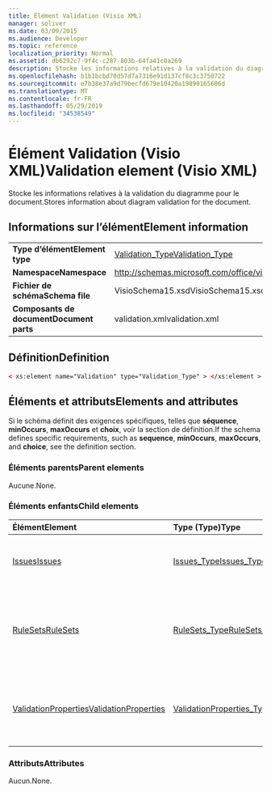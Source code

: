 ```yaml
---
title: Élément Validation (Visio XML)
manager: soliver
ms.date: 03/09/2015
ms.audience: Developer
ms.topic: reference
localization_priority: Normal
ms.assetid: db6292c7-9f4c-c287-803b-64fa41c0a269
description: Stocke les informations relatives à la validation du diagramme pour le document.
ms.openlocfilehash: b1b1bcbd70d57d7a7316e91d137cf8c3c3750722
ms.sourcegitcommit: e7b38e37a9d79becfd679e10420a19890165606d
ms.translationtype: MT
ms.contentlocale: fr-FR
ms.lasthandoff: 05/29/2019
ms.locfileid: "34538549"
---
```

# <a name="validation-element-visio-xml"></a><span data-ttu-id="b2668-103">Élément Validation (Visio XML)</span><span class="sxs-lookup"><span data-stu-id="b2668-103">Validation element (Visio XML)</span></span>

<span data-ttu-id="b2668-104">Stocke les informations relatives à la validation du diagramme pour le document.</span><span class="sxs-lookup"><span data-stu-id="b2668-104">Stores information about diagram validation for the document.</span></span>
  
## <a name="element-information"></a><span data-ttu-id="b2668-105">Informations sur l’élément</span><span class="sxs-lookup"><span data-stu-id="b2668-105">Element information</span></span>

|||
|:-----|:-----|
|<span data-ttu-id="b2668-106">**Type d’élément**</span><span class="sxs-lookup"><span data-stu-id="b2668-106">**Element type**</span></span> <br/> |[<span data-ttu-id="b2668-107">Validation_Type</span><span class="sxs-lookup"><span data-stu-id="b2668-107">Validation_Type</span></span>](validation_type-complextypevisio-xml.md) <br/> |
|<span data-ttu-id="b2668-108">**Namespace**</span><span class="sxs-lookup"><span data-stu-id="b2668-108">**Namespace**</span></span> <br/> |http://schemas.microsoft.com/office/visio/2012/main  <br/> |
|<span data-ttu-id="b2668-109">**Fichier de schéma**</span><span class="sxs-lookup"><span data-stu-id="b2668-109">**Schema file**</span></span> <br/> |<span data-ttu-id="b2668-110">VisioSchema15.xsd</span><span class="sxs-lookup"><span data-stu-id="b2668-110">VisioSchema15.xsd</span></span>  <br/> |
|<span data-ttu-id="b2668-111">**Composants de document**</span><span class="sxs-lookup"><span data-stu-id="b2668-111">**Document parts**</span></span> <br/> |<span data-ttu-id="b2668-112">validation.xml</span><span class="sxs-lookup"><span data-stu-id="b2668-112">validation.xml</span></span>  <br/> |
   
## <a name="definition"></a><span data-ttu-id="b2668-113">Définition</span><span class="sxs-lookup"><span data-stu-id="b2668-113">Definition</span></span>

```XML
< xs:element name="Validation" type="Validation_Type" > </xs:element >
```

## <a name="elements-and-attributes"></a><span data-ttu-id="b2668-114">Éléments et attributs</span><span class="sxs-lookup"><span data-stu-id="b2668-114">Elements and attributes</span></span>

<span data-ttu-id="b2668-115">Si le schéma définit des exigences spécifiques, telles que **séquence**, **minOccurs**, **maxOccurs** et **choix**, voir la section de définition.</span><span class="sxs-lookup"><span data-stu-id="b2668-115">If the schema defines specific requirements, such as **sequence**, **minOccurs**, **maxOccurs**, and **choice**, see the definition section.</span></span> 
  
### <a name="parent-elements"></a><span data-ttu-id="b2668-116">Éléments parents</span><span class="sxs-lookup"><span data-stu-id="b2668-116">Parent elements</span></span>

<span data-ttu-id="b2668-117">Aucune.</span><span class="sxs-lookup"><span data-stu-id="b2668-117">None.</span></span>
  
### <a name="child-elements"></a><span data-ttu-id="b2668-118">Éléments enfants</span><span class="sxs-lookup"><span data-stu-id="b2668-118">Child elements</span></span>

|<span data-ttu-id="b2668-119">**Élément**</span><span class="sxs-lookup"><span data-stu-id="b2668-119">**Element**</span></span>|<span data-ttu-id="b2668-120">**Type (Type)**</span><span class="sxs-lookup"><span data-stu-id="b2668-120">**Type**</span></span>|<span data-ttu-id="b2668-121">**Description**</span><span class="sxs-lookup"><span data-stu-id="b2668-121">**Description**</span></span>|
|:-----|:-----|:-----|
|[<span data-ttu-id="b2668-122">Issues</span><span class="sxs-lookup"><span data-stu-id="b2668-122">Issues</span></span>](issues-element-validation_type-complextypevisio-xml.md) <br/> |[<span data-ttu-id="b2668-123">Issues_Type</span><span class="sxs-lookup"><span data-stu-id="b2668-123">Issues_Type</span></span>](issues_type-complextypevisio-xml.md) <br/> |<span data-ttu-id="b2668-124">Contient tous les **éléments Issue** du document.</span><span class="sxs-lookup"><span data-stu-id="b2668-124">Contains all the **Issue** elements for the document.</span></span>  <br/> |
|[<span data-ttu-id="b2668-125">RuleSets</span><span class="sxs-lookup"><span data-stu-id="b2668-125">RuleSets</span></span>](rulesets-element-validation_type-complextypevisio-xml.md) <br/> |[<span data-ttu-id="b2668-126">RuleSets_Type</span><span class="sxs-lookup"><span data-stu-id="b2668-126">RuleSets_Type</span></span>](rulesets_type-complextypevisio-xml.md) <br/> |<span data-ttu-id="b2668-127">Inclut **un élément RuleSet** pour chaque ensemble de règles de validation dans le document.</span><span class="sxs-lookup"><span data-stu-id="b2668-127">Includes a **RuleSet** element for each validation rule set in the document.</span></span>  <br/> |
|[<span data-ttu-id="b2668-128">ValidationProperties</span><span class="sxs-lookup"><span data-stu-id="b2668-128">ValidationProperties</span></span>](validationproperties-element-validation_type-complextypevisio-xml.md) <br/> |[<span data-ttu-id="b2668-129">ValidationProperties_Type</span><span class="sxs-lookup"><span data-stu-id="b2668-129">ValidationProperties_Type</span></span>](validationproperties_type-complextypevisio-xml.md) <br/> |<span data-ttu-id="b2668-130">Encapsule les propriétés liées à la validation du document.</span><span class="sxs-lookup"><span data-stu-id="b2668-130">Encapsulates the properties that are related to the document's validation.</span></span>  <br/> |
   
### <a name="attributes"></a><span data-ttu-id="b2668-131">Attributs</span><span class="sxs-lookup"><span data-stu-id="b2668-131">Attributes</span></span>

<span data-ttu-id="b2668-132">Aucun.</span><span class="sxs-lookup"><span data-stu-id="b2668-132">None.</span></span>
  

